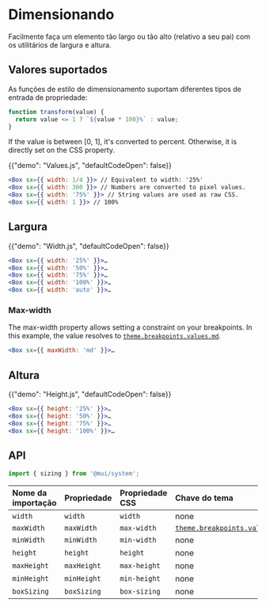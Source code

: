 # Dimensionando

<p class="description">Facilmente faça um elemento tão largo ou tão alto (relativo a seu pai) com os utilitários de largura e altura.</p>

## Valores suportados

As funções de estilo de dimensionamento suportam diferentes tipos de entrada de propriedade:

```js
function transform(value) {
  return value <= 1 ? `${value * 100}%` : value;
}
```

If the value is between [0, 1], it's converted to percent. Otherwise, it is directly set on the CSS property.

{{"demo": "Values.js", "defaultCodeOpen": false}}

```jsx
<Box sx={{ width: 1/4 }}> // Equivalent to width: '25%'
<Box sx={{ width: 300 }}> // Numbers are converted to pixel values.
<Box sx={{ width: '75%' }}> // String values are used as raw CSS.
<Box sx={{ width: 1 }}> // 100%
```

## Largura

{{"demo": "Width.js", "defaultCodeOpen": false}}

```jsx
<Box sx={{ width: '25%' }}>…
<Box sx={{ width: '50%' }}>…
<Box sx={{ width: '75%' }}>…
<Box sx={{ width: '100%' }}>…
<Box sx={{ width: 'auto' }}>…
```

### Max-width

The max-width property allows setting a constraint on your breakpoints. In this example, the value resolves to [`theme.breakpoints.values.md`](/material-ui/customization/default-theme/?expand-path=$.breakpoints.values).

```jsx
<Box sx={{ maxWidth: 'md' }}>…
```

## Altura

{{"demo": "Height.js", "defaultCodeOpen": false}}

```jsx
<Box sx={{ height: '25%' }}>…
<Box sx={{ height: '50%' }}>…
<Box sx={{ height: '75%' }}>…
<Box sx={{ height: '100%' }}>…
```

## API

```js
import { sizing } from '@mui/system';
```

| Nome da importação | Propriedade | Propriedade CSS | Chave do tema                                                                                            |
|:------------------ |:----------- |:--------------- |:-------------------------------------------------------------------------------------------------------- |
| `width`            | `width`     | `width`         | none                                                                                                     |
| `maxWidth`         | `maxWidth`  | `max-width`     | [`theme.breakpoints.values`](/material-ui/customization/default-theme/?expand-path=$.breakpoints.values) |
| `minWidth`         | `minWidth`  | `min-width`     | none                                                                                                     |
| `height`           | `height`    | `height`        | none                                                                                                     |
| `maxHeight`        | `maxHeight` | `max-height`    | none                                                                                                     |
| `minHeight`        | `minHeight` | `min-height`    | none                                                                                                     |
| `boxSizing`        | `boxSizing` | `box-sizing`    | none                                                                                                     |
